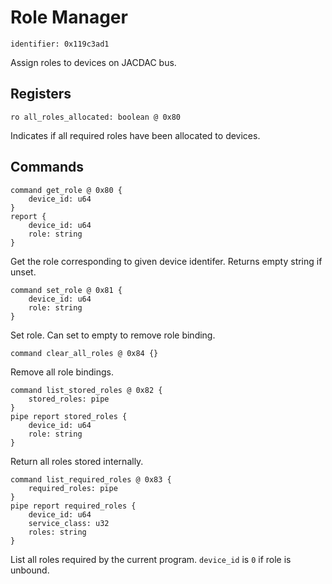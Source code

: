 # Role Manager

    identifier: 0x119c3ad1

Assign roles to devices on JACDAC bus.

## Registers

    ro all_roles_allocated: boolean @ 0x80

Indicates if all required roles have been allocated to devices.

## Commands

    command get_role @ 0x80 {
        device_id: u64
    }
    report {
        device_id: u64
        role: string
    }

Get the role corresponding to given device identifer. Returns empty string if unset.

    command set_role @ 0x81 {
        device_id: u64
        role: string
    }

Set role. Can set to empty to remove role binding.

    command clear_all_roles @ 0x84 {}

Remove all role bindings.

    command list_stored_roles @ 0x82 {
        stored_roles: pipe
    }
    pipe report stored_roles {
        device_id: u64
        role: string
    }

Return all roles stored internally.

    command list_required_roles @ 0x83 {
        required_roles: pipe
    }
    pipe report required_roles {
        device_id: u64
        service_class: u32
        roles: string
    }

List all roles required by the current program. `device_id` is `0` if role is unbound.
